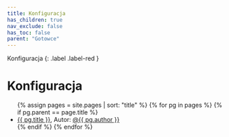 ```yaml
---
title: Konfiguracja
has_children: true
nav_exclude: false
has_toc: false
parent: "Gotowce"
---
```

Konfiguracja
{: .label .label-red }

# Konfiguracja

<ul>
    {% assign pages = site.pages | sort: "title" %}
    {% for pg in pages %}
        {% if pg.parent == page.title %}
            <li>
                <a href="{{ pg.url }}">{{ pg.title }}</a>, Autor: <a href="https://github.com/{{ pg.author }}">@{{ pg.author }}</a>
            </li>
        {% endif %}
    {% endfor %}
</ul>

